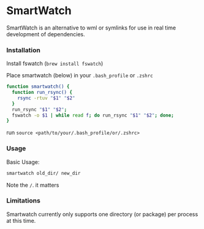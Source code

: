 # SmartWatch

SmartWatch is an alternative to wml or symlinks for use in real time development of dependencies.



### Installation

Install fswatch (`brew install fswatch`)

Place smartwatch (below) in your `.bash_profile` or `.zshrc`

```sh
function smartwatch() {
  function run_rsync() {
    rsync -rtuv "$1" "$2"
  }
  run_rsync "$1" "$2";
  fswatch -o $1 | while read f; do run_rsync "$1" "$2"; done;
}
```

run `source <path/to/your/.bash_profile/or/.zshrc>`

### Usage

Basic Usage:
```sh
smartwatch old_dir/ new_dir
```

Note the `/`. it matters

### Limitations 

Smartwatch currently only supports one directory (or package) per process at this time. 

